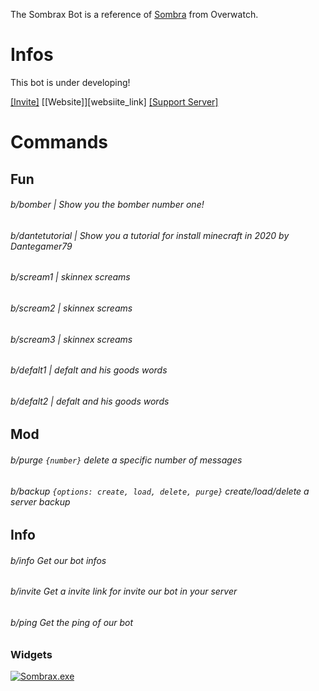 The Sombrax Bot is a reference of [Sombra][sombra_link] from Overwatch.

# Infos

This bot is under developing!

[[Invite]][invite_link]
[[Website]][websiite_link]
[[Support Server]][support_link]


# Commands

## Fun
###### b/bomber | Show you the bomber number one!
###### b/dantetutorial | Show you a tutorial for install minecraft in 2020 by Dantegamer79
###### b/scream1 | skinnex screams
###### b/scream2 | skinnex screams
###### b/scream3 | skinnex screams
###### b/defalt1 | defalt and his goods words
###### b/defalt2 | defalt and his goods words

## Mod
###### b/purge `{number}` delete a specific number of messages
###### b/backup `{options: create, load, delete, purge}` create/load/delete a server backup

## Info
###### b/info Get our bot infos
###### b/invite Get a invite link for invite our bot in your server
###### b/ping Get the ping of our bot

### Widgets
<a href="https://discord.boats/bot/776584170112811029" >
  <img src="https://discord.boats/api/widget/776584170112811029" alt="Sombrax.exe" />
</a>

[invite_link]: https://discord.com/oauth2/authorize?client_id=776584170112811029&permissions=2147483647&redirect_uri=https://the-6-divisions.tk/&response_type=code&scope=bot
[website_link]:  https://the-6-divisions.tk/
[support_link]: https://discord.gg/dcn7J2X
[sombra_link]: https://playoverwatch.com/en-us/heroes/sombra/

